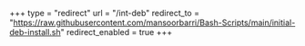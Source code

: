 +++
type = "redirect"
url = "/int-deb"
redirect_to = "https://raw.githubusercontent.com/mansoorbarri/Bash-Scripts/main/initial-deb-install.sh"
redirect_enabled = true
+++
